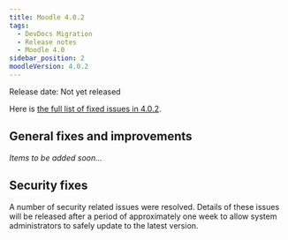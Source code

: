 ```yaml
---
title: Moodle 4.0.2
tags:
  - DevDocs Migration
  - Release notes
  - Moodle 4.0
sidebar_position: 2
moodleVersion: 4.0.2
---
```


Release date: Not yet released

Here is [the full list of fixed issues in 4.0.2](https://tracker.moodle.org/secure/IssueNavigator!executeAdvanced.jspa?jqlQuery=project+%3D+mdl+AND+resolution+%3D+fixed+AND+fixVersion+in+%28%224.0.2%22%29+ORDER+BY+priority+DESC&runQuery=true&clear=true).

## General fixes and improvements

*Items to be added soon...*

## Security fixes

A number of security related issues were resolved. Details of these issues will be released after a period of approximately one week to allow system administrators to safely update to the latest version.
